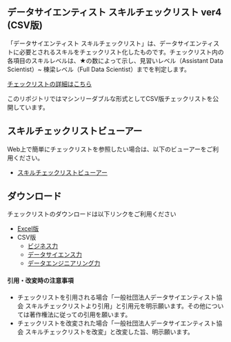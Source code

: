 ## データサイエンティスト スキルチェックリスト ver4 (CSV版)
「データサイエンティスト スキルチェックリスト」は、データサイエンティストに必要とされるスキルをチェックリスト化したものです。チェックリスト内の各項目のスキルレベルは、★の数によって示し、見習いレベル（Assistant Data Scientist）~ 棟梁レベル（Full Data Scientist）までを判定します。    

[チェックリストの詳細はこちら](https://www.datascientist.or.jp/symp/2021/pdf/20211116_1400-1600_skill.pdf)

このリポジトリではマシンリーダブルな形式としてCSV版チェックリストを公開しています。  

## スキルチェックリストビューアー
Web上で簡単にチェックリストを参照したい場合は、以下のビューアーをご利用ください。
  * [スキルチェックリストビューアー](https://the-japan-datascientist-society.github.io/skills-checklist-viewer/)

## ダウンロード
チェックリストのダウンロードは以下リンクをご利用ください
* [Excel版](https://www.datascientist.or.jp/common/docs/skillcheck_ver4.00_simple.xlsx)
* CSV版
  * [ビジネス力](https://raw.githubusercontent.com/The-Japan-DataScientist-Society/skills-checklist/master/biz.csv)
  * [データサイエンス力](https://raw.githubusercontent.com/The-Japan-DataScientist-Society/skills-checklist/master/sci.csv)
  * [データエンジニアリング力](https://raw.githubusercontent.com/The-Japan-DataScientist-Society/skills-checklist/master/eng.csv)

#### 引用・改変時の注意事項
  * チェックリストを引用される場合「一般社団法人データサイエンティスト協会 スキルチェックリストより引用」と引用元を明示願います。その他については著作権法に従っての引用を願います。
  * チェックリストを改変された場合「一般社団法人データサイエンティスト協会 スキルチェックリストを改変」と改変した旨、明示願います。


